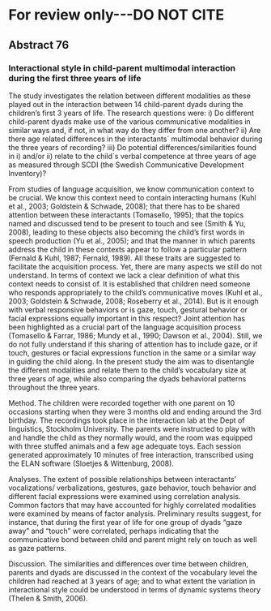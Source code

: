 # For review only---DO NOT CITE

## Abstract 76

### Interactional style in child-parent multimodal interaction during the first three years of life

The study investigates the relation between different modalities as these played out in the interaction between 14 child-parent dyads during the children’s first 3 years of life. The research questions were: i) Do different child-parent dyads make use of the various  communicative modalities in similar ways and, if not, in what way do they differ from one another? ii) Are there age related differences in the interactants´ multimodal behavior during the three years of recording? iii) Do potential differences/similarities found in i) and/or ii) relate to the child´s verbal competence at three years of age as measured through SCDI (the Swedish Communicative Development Inventory)?

From studies of language acquisition, we know communication context to be crucial. We know this context need to contain interacting humans (Kuhl et al., 2003; Goldstein & Schwade, 2008); that there has to be shared attention between these interactants (Tomasello, 1995); that the topics named and discussed tend to be present to touch and see (Smith & Yu, 2008), leading to these objects also becoming the child’s first words in speech production (Yu et al., 2005); and that the manner in which parents address the child in these contexts appear to follow a particular pattern (Fernald & Kuhl, 1987; Fernald, 1989). All these traits are suggested to facilitate the acquisition process. Yet, there are many aspects we still do not understand. In terms of context we lack a clear definition of what this context needs to consist of. It is established that children need someone who responds appropriately to the child’s communicative moves (Kuhl et al., 2003; Goldstein & Schwade, 2008; Roseberry et al., 2014). But is it enough with verbal responsive behaviors or is gaze, touch, gestural behavior or facial expressions equally important in this respect? Joint attention has been highlighted as a crucial part of the language acquisition process (Tomasello & Farrar, 1986; Mundy et al., 1990; Dawson et al., 2004). Still, we do not fully understand if this sharing of attention has to include gaze, or if touch, gestures or facial expressions function in the same or a similar way in guiding the child along. In the present study the aim was to disentangle the different modalities and relate them to the child’s vocabulary size at three years of age, while also comparing the dyads behavioral patterns throughout the three years.  

Method. The children were recorded together with one parent on 10 occasions starting when they were 3 months old and ending around the 3rd birthday. The recordings took place in the interaction lab at the Dept of linguistics, Stockholm University. The parents were instructed to play with and handle the child as they normally would, and the room was equipped with three stuffed animals and a few age adequate toys. Each session generated approximately 10 minutes of free interaction, transcribed using the ELAN software (Sloetjes & Wittenburg, 2008). 

Analyses. The extent of possible relationships between interactants’ vocalizations/ verbalizations, gestures, gaze behavior, touch behavior and different facial expressions were examined using correlation analysis. Common factors that may have accounted for highly correlated modalities were examined by means of factor analysis. Preliminary results suggest, for instance, that during the first year of life for one group of dyads “gaze away” and “touch” were correlated, perhaps indicating that the communicative bond between child and parent might rely on touch as well as gaze patterns. 

Discussion. The similarities and differences over time between children, parents and dyads are discussed in the context of the vocabulary level the children had reached at 3 years of age; and to what extent the variation in interactional style could be understood in terms of dynamic systems theory (Thelen & Smith, 2006).
